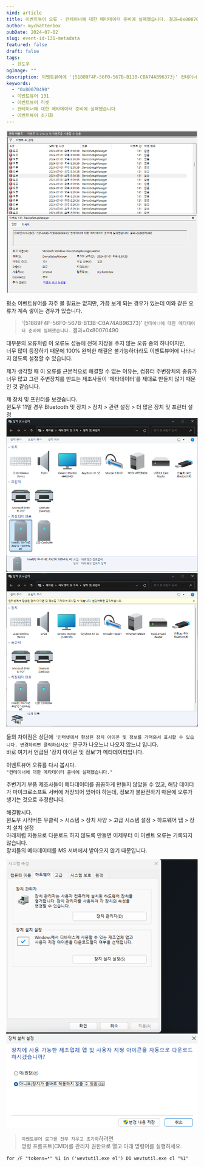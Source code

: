 ```yaml
---
kind: article
title: 이벤트뷰어 오류 - 컨테이너에 대한 메타데이터 준비에 실패했습니다. 결과=0x80070490
author: mychatterbox
pubDate: 2024-07-02
slug: event-id-131-metadata
featured: false
draft: false
tags:
  - 윈도우
ogImage: ""
description: 이벤트뷰어에 '{51889F4F-56F0-567B-B13B-CBA74AB96373}' 컨테이너에 대한 메타데이터 준비에 실패했습니다. 오류가 너무 많이 뜨네요. 나오지 않도록 설정해봅시다.
keywords:
  - "0x80070490"
  - 이벤트뷰어 131
  - 이벤트뷰어 리셋
  - 컨테이너에 대한 메타데이터 준비에 실패했습니다
  - 이벤트뷰어 초기화
---
```

![](../../assets/blog-images/2024/event-id-131-metadata_1.png)

평소 이벤트뷰어를 자주 볼 필요는 없지만, 가끔 보게 되는 경우가 있는데 이와 같은 오류가 계속 쌓이는 경우가 있습니다.  

>'{51889F4F-56F0-567B-B13B-CBA74AB96373}' `컨테이너에 대한 메타데이터 준비에 실패했습니다.` 결과=0x80070490  

대부분의 오류처럼 이 오류도 성능에 전혀 지장을 주지 않는 오류 중의 하나이지만,  
너무 많이 등장하기 때문에 100% 완벽한 해결은 불가능하더라도 이벤트뷰어에 나타나지 않도록 설정할 수 있습니다.

제가 생각할 때 이 오류를 근본적으로 해결할 수 없는 이유는, 컴퓨터 주변장치의 종류가 너무 많고 그런 주변장치를 만드는 제조사들이 '메타데이터'를 제대로 만들지 않기 때문인 것 같습니다.  

제 장치 및 프린터를 보겠습니다.  
윈도우 11일 경우 Bluetooth 및 장치 > 장치 > 관련 설정 > 더 많은 장치 및 프린터 설정
![](../../assets/blog-images/2024/event-id-131-metadata_2.png)
![](../../assets/blog-images/2024/event-id-131-metadata_3.png)

둘의 차이점은 상단에 `'인터넷에서 향상된 장치 아이콘 및 정보를 가져와서 표시할 수 있습니다. 변경하려면 클릭하십시오'` 문구가 나오느냐 나오지 않느냐 입니다.  
바로 여기서 언급된 '장치 아이콘 및 정보'가 메타데이터입니다.  

이벤트뷰어 오류를 다시 봅시다.  
`"컨테이너에 대한 메타데이터 준비에 실패했습니다."`

주변기기 부품 제조사들이 메타데이터를 꼼꼼하게 만들지 않았을 수 있고, 해당 데이터가 마이크로소프트 서버에 저장되어 있어야 하는데, 정보가 불완전하기 때문에 오류가 생기는 것으로 추정합니다.

해결합시다.  
윈도우 시작버튼 우클릭 > 시스템 > 장치 사양 > 고급 시스템 설정 > 하드웨어 탭 > 장치 설치 설정  
아래처럼 자동으로 다운로드 하지 않도록 만들면 이제부터 이 이벤트 오류는 기록되지 않습니다.  
장치들의 메타데이터를 MS 서버에서 받아오지 않기 때문입니다.  

![](../../assets/blog-images/2024/event-id-131-metadata_4.png)


>`이벤트뷰어 로그를 전부 지우고 초기화`하려면  
명령 프롬프트(CMD)를 관리자 권한으로 열고 아래 명령어를 실행하세요.  

```
for /F "tokens=*" %1 in ('wevtutil.exe el') DO wevtutil.exe cl "%1"
```
